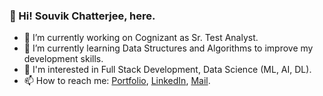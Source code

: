 ### 👋 Hi! Souvik Chatterjee, here.
   - 🔭 I’m currently working on Cognizant as Sr. Test Analyst.
   - 🌱 I’m currently learning Data Structures and Algorithms to improve my development skills.
   - 👀 I'm interested in Full Stack Development, Data Science (ML, AI, DL).
   - 📫 How to reach me: [Portfolio](https://souvik06.github.io/Portfolio_2.0/), [LinkedIn](https://www.linkedin.com/in/souvik06/), [Mail](mailto:souvik.chat2011@gmail.com).


<!--
**Souvik06/Souvik06** is a ✨ _special_ ✨ repository because its `README.md` (this file) appears on your GitHub profile.

Here are some ideas to get you started:

- 🔭 I’m currently working on ...
- 🌱 I’m currently learning ...
- 👯 I’m looking to collaborate on ...
- 🤔 I’m looking for help with ...
- 💬 Ask me about ...
- 📫 How to reach me: ...
- 😄 Pronouns: ...
- ⚡ Fun fact: ...
-->
